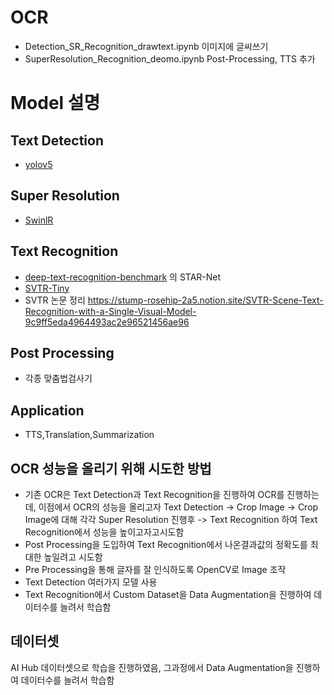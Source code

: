 # OCR
- Detection_SR_Recognition_drawtext.ipynb 이미지에 글씨쓰기
- SuperResolution_Recognition_deomo.ipynb Post-Processing, TTS 추가

# Model 설명
## Text Detection
- <a href="https://github.com/ultralytics/yolov5">yolov5</a>
## Super Resolution
- <a href="https://github.com/jingyunliang/swinir">SwinlR</a>
## Text Recognition
- <a href="https://github.com/clovaai/deep-text-recognition-benchmark">deep-text-recognition-benchmark</a> 의 STAR-Net
- <a href="https://github.com/PaddlePaddle/PaddleOCR?utm_source=catalyzex.com">SVTR-Tiny</a>
- SVTR 논문 정리 https://stump-rosehip-2a5.notion.site/SVTR-Scene-Text-Recognition-with-a-Single-Visual-Model-9c9ff5eda4964493ac2e96521456ae96

## Post Processing
- 각종 맞춤법검사기
## Application
- TTS,Translation,Summarization

## OCR 성능을 올리기 위해 시도한 방법
- 기존 OCR은 Text Detection과 Text Recognition을 진행하여 OCR를 진행하는데, 이점에서 OCR의 성능을 올리고자
Text Detection -> Crop Image -> Crop Image에 대해 각각 Super Resolution 진행후 -> Text Recognition 하여 Text Recognition에서 성능을 높이고자고시도함
- Post Processing을 도입하여 Text Recognition에서 나온결과값의 정확도를 최대한 높일려고 시도함
- Pre Processing을 통해 글자를 잘 인식하도록 OpenCV로 Image 조작
- Text Detection 여러가지 모델 사용
- Text Recognition에서 Custom Dataset을 Data Augmentation을 진행하여 데이터수를 늘려서 학습함

## 데이터셋
AI Hub 데이터셋으로 학습을 진행하였음, 그과정에서 Data Augmentation을 진행하여 데이터수를 늘려서 학습함
